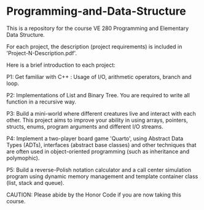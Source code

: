 # Programming-and-Data-Structure
This is a repository for the course VE 280 Programming and Elementary Data Structure.

For each project, the description (project requirements) is included in 'Project-N-Description.pdf'.

Here is a brief introduction to each project:

P1: Get familiar with C++ : Usage of I/O, arithmetic operators, branch and loop.

P2: Implementations of List and Binary Tree. You are required to write all function in a recursive way.

P3: Build a mini-world where different creatures live and interact with each other. This project aims to improve your ability in using arrays, pointers, structs, enums, program arguments and different I/O streams.

P4: Implement a two-player board game 'Quarto', using Abstract Data Types (ADTs), interfaces (abstract base classes) and other techniques that are often used in object-oriented programming (such as inheritance and polymophic).

P5: Build a reverse-Polish notation calculator and a call center simulation program using dynamic memory management and template container class (list, stack and queue).

CAUTION:
Please abide by the Honor Code if you are now taking this course.
